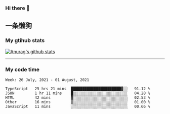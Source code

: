 ### Hi there 👋

## 一条懒狗
<!--
**kiss-me-quickly/kiss-me-quickly** is a ✨ _special_ ✨ repository because its `README.md` (this file) appears on your GitHub profile.

Here are some ideas to get you started:

- 🔭 I’m currently working on ...
- 🌱 I’m currently learning ...
- 👯 I’m looking to collaborate on ...
- 🤔 I’m looking for help with ...
- 💬 Ask me about ...
- 📫 How to reach me: ...
- 😄 Pronouns: ...
- ⚡ Fun fact: ...
-->


### My gtihub stats

[![Anurag's github stats](https://github-readme-stats.vercel.app/api?username=kiss-me-quickly)](https://github.com/anuraghazra/github-readme-stats)

***

### My code time

<!--START_SECTION:waka-->
```text
Week: 26 July, 2021 - 01 August, 2021

TypeScript   25 hrs 21 mins  ██████████████████████▓░░   91.12 % 
JSON         1 hr 11 mins    █░░░░░░░░░░░░░░░░░░░░░░░░   04.28 % 
HTML         42 mins         ▓░░░░░░░░░░░░░░░░░░░░░░░░   02.53 % 
Other        16 mins         ▒░░░░░░░░░░░░░░░░░░░░░░░░   01.00 % 
JavaScript   11 mins         ░░░░░░░░░░░░░░░░░░░░░░░░░   00.66 % 
```
<!--END_SECTION:waka-->
